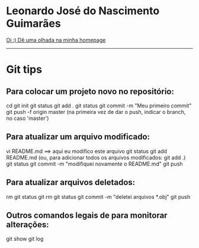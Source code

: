 # Leonardo José do Nascimento Guimarães

[Oi :) Dê uma olhada na minha homepage](http://www.lmcg.ufpe.br/~leo/)

---

# Git tips

## Para colocar um projeto novo no repositório:

cd <vai para diretorio do projeto>
git init
git status
git add .
git status
git commit -m "Meu primeiro commit"
git push -f origin master (na primeira vez de dar o push, indicar o branch, no caso 'master')

## Para atualizar um arquivo modificado:

vi README.md ==> aqui eu modifico este arquivo
git status
git add README.md (ou, para adicionar todos os arquivos modificados: git add .)
git status
git commit -m "modifiquei novamente o README.md"
git push 

## Para atualizar arquivos deletados:

rm <lista de arquivos>
git status
git rm <lista de arquivos>
git status
git commit -m "deletei arquivos *.obj"
git push 

## Outros comandos legais de para monitorar alterações:

git show
git log

<!---
- 👋 Hi, I’m @leojnguimaraes
- 👀 I’m interested in ...
- 🌱 I’m currently learning ...
- 💞️ I’m looking to collaborate on ...
- 📫 How to reach me ...

leojnguimaraes/leojnguimaraes is a ✨ special ✨ repository because its `README.md` (this file) appears on your GitHub profile.
You can click the Preview link to take a look at your changes.
--->
